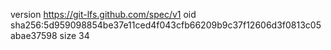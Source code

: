version https://git-lfs.github.com/spec/v1
oid sha256:5d959098854be37e11ced4f043cfb66209b9c37f12606d3f0813c05abae37598
size 34
